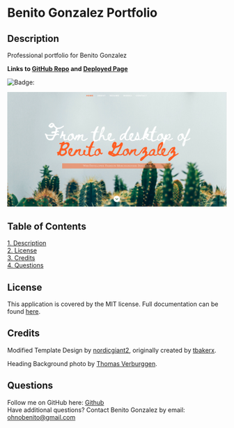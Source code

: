 # **Benito Gonzalez Portfolio**

## Description
Professional portfolio for Benito Gonzalez

**Links to [GitHub Repo](https://github.com/ohnobenito/react-portfilio) and [Deployed Page](https://ohnobenito.github.io/react-portfolio/)**

![Badge:](https://img.shields.io/badge/License-mit-brightgreen)

![**Screenshot of Application:**](./public/images/port.png)


## Table of Contents
[1. Description](#Description)<br>
[2. License](License)<br>
[3. Credits](#Credits)<br>
[4. Questions](#Questions)<br>


## License
This application is covered by the MIT license. Full documentation can be found [here](https://choosealicense.com/licenses/mit).

## Credits
Modified Template Design by [nordicgiant2](https://github.com/nordicgiant2/react-nice-resume), originally created by [tbakerx](https://github.com/tbakerx/react-resume-template).

Heading Background photo by [Thomas Verburggen](https://unsplash.com/photos/5A06OWU6Wuc).


## Questions
Follow me on GitHub here: [Github](https://www.github.com/Ohnobenito)<br>
Have additional questions? Contact Benito Gonzalez by email: ohnobenito@gmail.com
